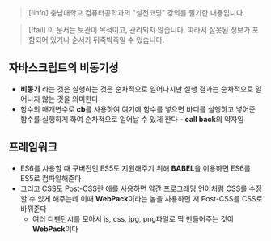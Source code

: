 > [!info] 충남대학교 컴퓨터공학과의 "실전코딩" 강의를 필기한 내용입니다.

> [!fail] 이 문서는 보관이 목적이고, 관리되지 않습니다. 따라서 잘못된 정보가 포함되어 있거나 순서가 뒤죽박죽일 수 있습니다.

## 자바스크립트의 비동기성

- **비동기** 라는 것은 실행하는 것은 순차적으로 일어나지만 실행 결과는 순차적으로 일어나지 않는 것을 의미한다
- 함수의 매개변수로 **cb**를 사용하여 여기에 함수를 넣으면 바디를 실행하고 넣어준 함수를 실행하게 하여 순차적으로 일어날 수 있게 한다 - **call back**의 약자임

## 프레임워크

- ES6를 사용할 때 구버전인 ES5도 지원해주기 위해 **BABEL**을 이용하면 ES6를 ES5로 컴파일해준다
- 그리고 CSS도 Post-CSS란 애를 사용하면 약간 프로그래밍 언어처럼 CSS를 수정할 수 있게 해주는데 이때 **WebPack**이라는 놈을 사용하면 저 Post-CSS를 CSS로 바꿔준다
	- 여러 디펜던시를 모아서 js, css, jpg, png파일로 딱 만들어주는 것이 **WebPack**이다